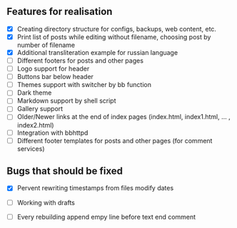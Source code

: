 
Features for realisation
------------------------

- [x] Creating directory structure for configs, backups, web content, etc.
- [x] Print list of posts while editing without filename, choosing post by number of filename
- [x] Additional transliteration example for russian language
- [ ] Different footers for posts and other pages
- [ ] Logo support for header
- [ ] Buttons bar below header
- [ ] Themes support with switcher by bb function
- [ ] Dark theme
- [ ] Markdown support by shell script
- [ ] Gallery support
- [ ] Older/Newer links at the end of index pages (index.html, index1.html, ... , index2.html)
- [ ] Integration with bbhttpd
- [ ] Different footer templates for posts and other pages (for comment services)

Bugs that should be fixed
------------------------
- [x] Pervent rewriting timestamps from files modify dates
- [ ] Working with drafts
- [ ] Every rebuilding append empy line before text end comment

